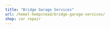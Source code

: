 ```yaml
---
title: "Bridge Garage Services"
url: /hemel-hempstead/bridge-garage-services/
shop: car repair
---
```

